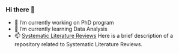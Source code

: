 
### Hi there 👋
- 🔭 I’m currently working on PhD program
- 🌱 I’m currently learning Data Analysis
- 📫 [Systematic Literature Reviews](https://github.com/Zkri-Saber/SLR)  Here is a brief description of a repository related to Systematic Literature Reviews.
<!--
**Zkri-Saber/Zkri-Saber** is a ✨ _special_ ✨ repository because its `README.md` (this file) appears on your GitHub profile.

Here are some ideas to get you started:

- 🔭 I’m currently working on ...
- 🌱 I’m currently learning ...
- 👯 I’m looking to collaborate on ...
- 🤔 I’m looking for help with ...
- 💬 Ask me about ...
- 📫 How to reach me: ...
- 😄 Pronouns: ...
- ⚡ Fun fact: ...
-->
